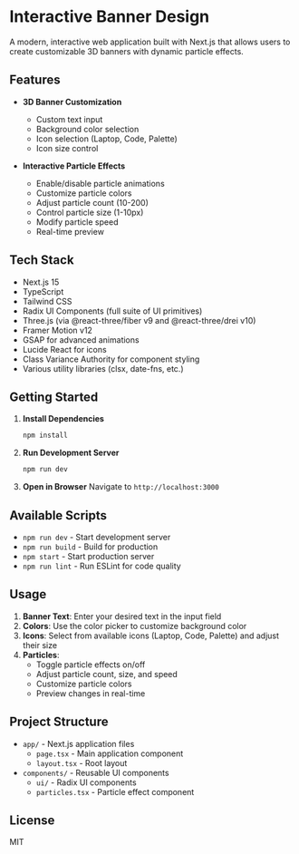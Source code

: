 # Interactive Banner Design

A modern, interactive web application built with Next.js that allows users to create customizable 3D banners with dynamic particle effects.

## Features

- **3D Banner Customization**
  - Custom text input
  - Background color selection
  - Icon selection (Laptop, Code, Palette)
  - Icon size control

- **Interactive Particle Effects**
  - Enable/disable particle animations
  - Customize particle colors
  - Adjust particle count (10-200)
  - Control particle size (1-10px)
  - Modify particle speed
  - Real-time preview

## Tech Stack

- Next.js 15
- TypeScript
- Tailwind CSS
- Radix UI Components (full suite of UI primitives)
- Three.js (via @react-three/fiber v9 and @react-three/drei v10)
- Framer Motion v12
- GSAP for advanced animations
- Lucide React for icons
- Class Variance Authority for component styling
- Various utility libraries (clsx, date-fns, etc.)

## Getting Started

1. **Install Dependencies**
   ```bash
   npm install
   ```

2. **Run Development Server**
   ```bash
   npm run dev
   ```

3. **Open in Browser**
   Navigate to `http://localhost:3000`

## Available Scripts

- `npm run dev` - Start development server
- `npm run build` - Build for production
- `npm start` - Start production server
- `npm run lint` - Run ESLint for code quality

## Usage

1. **Banner Text**: Enter your desired text in the input field
2. **Colors**: Use the color picker to customize background color
3. **Icons**: Select from available icons (Laptop, Code, Palette) and adjust their size
4. **Particles**: 
   - Toggle particle effects on/off
   - Adjust particle count, size, and speed
   - Customize particle colors
   - Preview changes in real-time

## Project Structure

- `app/` - Next.js application files
  - `page.tsx` - Main application component
  - `layout.tsx` - Root layout
- `components/` - Reusable UI components
  - `ui/` - Radix UI components
  - `particles.tsx` - Particle effect component

## License

MIT
